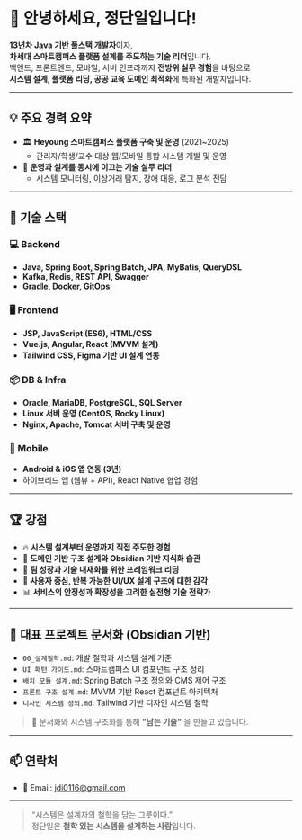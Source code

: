 # 👋 안녕하세요, 정단일입니다!

**13년차 Java 기반 풀스택 개발자**이자,  
**차세대 스마트캠퍼스 플랫폼 설계를 주도하는 기술 리더**입니다.  
백엔드, 프론트엔드, 모바일, 서버 인프라까지 **전방위 실무 경험**을 바탕으로  
**시스템 설계, 플랫폼 리딩, 공공 교육 도메인 최적화**에 특화된 개발자입니다.

---

## 💡 주요 경력 요약

- 🏛 **Heyoung 스마트캠퍼스 플랫폼 구축 및 운영** (2021~2025)
  - 관리자/학생/교수 대상 웹/모바일 통합 시스템 개발 및 운영
- 🔧 **운영과 설계를 동시에 이끄는 기술 실무 리더**
  - 시스템 모니터링, 이상거래 탐지, 장애 대응, 로그 분석 전담

---

## 🧰 기술 스택

### 💻 Backend
- **Java, Spring Boot, Spring Batch, JPA, MyBatis, QueryDSL**
- **Kafka, Redis, REST API, Swagger**
- **Gradle, Docker, GitOps**

### 🖥 Frontend
- **JSP, JavaScript (ES6), HTML/CSS**
- **Vue.js, Angular, React (MVVM 설계)**
- **Tailwind CSS, Figma 기반 UI 설계 연동**

### 📦 DB & Infra
- **Oracle, MariaDB, PostgreSQL, SQL Server**
- **Linux 서버 운영 (CentOS, Rocky Linux)**  
- **Nginx, Apache, Tomcat 서버 구축 및 운영**

### 📱 Mobile
- **Android & iOS 앱 연동 (3년)**  
- 하이브리드 앱 (웹뷰 + API), React Native 협업 경험

---

## 🏆 강점

- 🔥 **시스템 설계부터 운영까지 직접 주도한 경험**
- 🧩 **도메인 기반 구조 설계와 Obsidian 기반 지식화 습관**
- 🌱 **팀 성장과 기술 내재화를 위한 프레임워크 리딩**
- 🔁 **사용자 중심, 반복 가능한 UI/UX 설계 구조에 대한 감각**
- 📊 **서비스의 안정성과 확장성을 고려한 실전형 기술 전략가**

---

## 📂 대표 프로젝트 문서화 (Obsidian 기반)

- `00_설계철학.md`: 개발 철학과 시스템 설계 기준
- `UI 패턴 가이드.md`: 스마트캠퍼스 UI 컴포넌트 구조 정리
- `배치 모듈 설계.md`: Spring Batch 구조 정의와 CMS 제어 구조
- `프론트 구조 설계.md`: MVVM 기반 React 컴포넌트 아키텍처
- `디자인 시스템 정의.md`: Tailwind 기반 디자인 시스템 철학

> 📌 문서화와 시스템 구조화를 통해 **"남는 기술"** 을 만들고 있습니다.

---

## 📫 연락처

- 📧 Email: [jdi0116@gmail.com](mailto:jdi0116@gmail.com)

---

> “시스템은 설계자의 철학을 담는 그릇이다.”  
> 정단일은 **철학 있는 시스템을 설계하는 사람**입니다.
